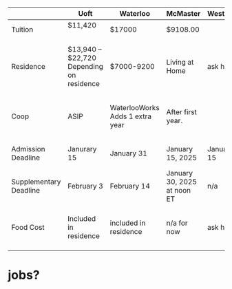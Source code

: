 
|                        | Uoft                                        | Waterloo                           | McMaster                    | Western    | TMU                                             | uOttawa                                     |
| ---------------------- | ------------------------------------------- | ---------------------------------- | --------------------------- | ---------- | ----------------------------------------------- | ------------------------------------------- |
| Tuition                | $11,420<br><br>                             | $17000                             | $9108.00                    |            | $7,236 - $9,749                                 | $4,088.68 per term                          |
| Residence              | $13,940 – $22,720<br>Depending on residence | $7000-9200                         | Living at Home              | ask haly   | $2,220.56 - $3,672.06 Depending on the location | i dont understand it                        |
| Coop                   | ASIP                                        | WaterlooWorks<br>Adds 1 extra year | After first year.           |            | Adds 1 extra year                               | Like waterloo, work, then study , then work |
| Admission Deadline     | Janurary 15                                 | January 31                         | January 15, 2025            | January 15 | no clue<br>horrible website                     | March 1, 2025                               |
| Supplementary Deadline | February 3                                  | February 14                        | January 30, 2025 at noon ET | n/a        | n/a                                             | n/a                                         |
| Food Cost              | Included in residence                       | included in residence              | n/a for now                 | ask haly   | $5,092 to $6,920<br><br>$1,139 to $1500         | included in residence                       |

# jobs?
